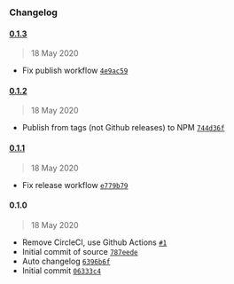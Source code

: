 ### Changelog

#### [0.1.3](https://github.com/plumdog/dirbuild/compare/0.1.2...0.1.3)

> 18 May 2020

- Fix publish workflow [`4e9ac59`](https://github.com/plumdog/dirbuild/commit/4e9ac598bb5103e6ee0d6c9bef7b0de146770248)

#### [0.1.2](https://github.com/plumdog/dirbuild/compare/0.1.1...0.1.2)

> 18 May 2020

- Publish from tags (not Github releases) to NPM [`744d36f`](https://github.com/plumdog/dirbuild/commit/744d36f4e7d09e34128d6a0b5e44dd6cc9369beb)

#### [0.1.1](https://github.com/plumdog/dirbuild/compare/0.1.0...0.1.1)

> 18 May 2020

- Fix release workflow [`e779b79`](https://github.com/plumdog/dirbuild/commit/e779b793796bfdceb2d43340ba5e3707855b2f6a)

#### 0.1.0

> 18 May 2020

- Remove CircleCI, use Github Actions [`#1`](https://github.com/plumdog/dirbuild/pull/1)
- Initial commit of source [`787eede`](https://github.com/plumdog/dirbuild/commit/787eede8e6b74c6c9d5d78a0579abc5be6a3f28f)
- Auto changelog [`6396b6f`](https://github.com/plumdog/dirbuild/commit/6396b6fab275228d5d02917f88dec169ca803a42)
- Initial commit [`06333c4`](https://github.com/plumdog/dirbuild/commit/06333c4dc2c3b7105ba65c7ccfd8b8f43e0e21e2)
